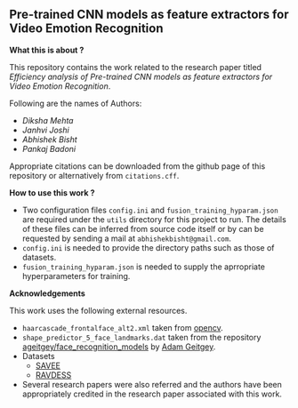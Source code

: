 ## Pre-trained CNN models as feature extractors for Video Emotion Recognition

**What this is about ?**

This repository contains the work related to the research paper titled *Efficiency analysis of Pre-trained CNN models as feature extractors for Video Emotion Recognition*.

Following are the names of Authors:
- *Diksha Mehta*
- *Janhvi Joshi*
- *Abhishek Bisht* 
- *Pankaj Badoni*

Appropriate citations can be downloaded from the github page of this repository or alternatively from `citations.cff`.

**How to use this work ?**

- Two configuration files `config.ini` and `fusion_training_hyparam.json` are required under the `utils` directory for this 
project to run. The details of these files can be inferred from source code itself or by can be requested by sending a mail at `abhishekbisht@gmail.com`.
- `config.ini` is needed to provide the directory paths such as those of datasets.
- `fusion_training_hyparam.json` is needed to supply the aprropriate hyperparameters for training.

**Acknowledgements**

This work uses the following external resources.
- `haarcascade_frontalface_alt2.xml` taken from [opencv](https://github.com/opencv/opencv/blob/master/data/haarcascades/haarcascade_frontalface_alt2.xml).
- `shape_predictor_5_face_landmarks.dat` taken from the repository [ageitgey/face_recognition_models](https://github.com/ageitgey/face_recognition_models/blob/master/face_recognition_models/models/shape_predictor_5_face_landmarks.dat) by [Adam Geitgey](https://github.com/ageitgey).
- Datasets
    - [SAVEE](http://kahlan.eps.surrey.ac.uk/savee/)
    - [RAVDESS](https://zenodo.org/record/1188976#.YUYLUXUzaV5)
- Several research papers were also referred and the authors have been appropriately credited in the research paper associated with this work.
